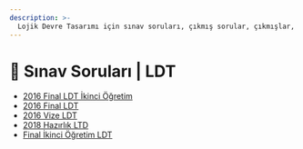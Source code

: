 ```yaml
---
description: >-
  Lojik Devre Tasarımı için sınav soruları, çıkmış sorular, çıkmışlar, önceki senelerde çıkan sorular
---
```


# 📃 Sınav Soruları \| LDT

<!--YPackage.YGitbookIntegration-tarafından-otomatik-oluşturulmuştur-->

- [2016 Final LDT İkinci Öğretim](2016%20Final%20LDT%20%C4%B0kinci%20%C3%96%C4%9Fretim.pdf)
- [2016 Final LDT](2016%20Final%20LDT.pdf)
- [2016 Vize LDT](2016%20Vize%20LDT.pdf)
- [2018 Hazırlık LTD](2018%20Haz%C4%B1rl%C4%B1k%20LTD.pdf)
- [Final İkinci Öğretim LDT](Final%20%C4%B0kinci%20%C3%96%C4%9Fretim%20LDT.pdf)

<!--YPackage.YGitbookIntegration-tarafından-otomatik-oluşturulmuştur-->
